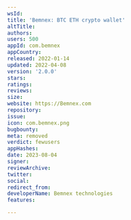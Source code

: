 ```yaml
---
wsId: 
title: 'Bemnex: BTC ETH crypto wallet'
altTitle: 
authors: 
users: 500
appId: com.bemnex
appCountry: 
released: 2022-01-14
updated: 2022-04-08
version: '2.0.0'
stars: 
ratings: 
reviews: 
size: 
website: https://Bemnex.com
repository: 
issue: 
icon: com.bemnex.png
bugbounty: 
meta: removed
verdict: fewusers
appHashes: 
date: 2023-08-04
signer: 
reviewArchive: 
twitter: 
social: 
redirect_from: 
developerName: Bemnex technologies
features: 

---
```


